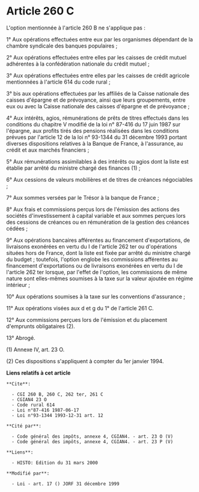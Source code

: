 # Article 260 C

L'option mentionnée à l'article 260 B ne s'applique pas :

1° Aux opérations effectuées entre eux par les organismes dépendant de la chambre syndicale des banques populaires ;

2° Aux opérations effectuées entre elles par les caisses de crédit mutuel adhérentes à la confédération nationale du crédit
mutuel ;

3° Aux opérations effectuées entre elles par les caisses de crédit agricole mentionnées à l'article 614 du code rural ;

3° bis aux opérations effectuées par les affiliés de la Caisse nationale des caisses d'épargne et de prévoyance, ainsi que
leurs groupements, entre eux ou avec la Caisse nationale des caisses d'épargne et de prévoyance ;

4° Aux intérêts, agios, rémunérations de prêts de titres effectués dans les conditions du chapitre V  modifié de la loi n°
87-416 du 17 juin 1987 sur l'épargne, aux profits tirés des pensions réalisées dans les conditions prévues par l'article 12
de la loi n° 93-1344 du 31 décembre 1993 portant diverses dispositions relatives à la Banque de France, à l'assurance, au
crédit et aux marchés financiers ;

5° Aux rémunérations assimilables à des intérêts ou agios dont la liste est établie par arrêté du ministre chargé des
finances (1) ;

6° Aux cessions de valeurs mobilières et de titres de créances négociables ;

7° Aux sommes versées par le Trésor à la banque de France ;

8° Aux frais et commissions perçus lors de l'émission des actions des sociétés d'investissement à capital variable et aux
sommes perçues lors des cessions de créances ou en rémunération de la gestion des créances cédées ;

9° Aux opérations bancaires afférentes au financement d'exportations, de livraisons exonérées en vertu du I de l'article 262
ter ou d'opérations situées hors de France, dont la liste est fixée par arrêté du ministre chargé du budget ; toutefois,
l'option englobe les commissions afférentes au financement d'exportations ou de livraisons exonérées en vertu du I de
l'article 262 ter lorsque, par l'effet de l'option, les commissions de même nature sont elles-mêmes soumises à la taxe sur la
valeur ajoutée en régime intérieur ;

10° Aux opérations soumises à la taxe sur les conventions d'assurance ;

11° Aux opérations visées aux d et g du 1° de l'article 261 C.

12° Aux commissions perçues lors de l'émission et du placement d'emprunts obligataires (2).

13° Abrogé.

(1) Annexe IV, art. 23 O.

(2) Ces dispositions s'appliquent à compter du 1er janvier 1994.

**Liens relatifs à cet article**

	**Cite**:

	  - CGI 260 B, 260 C, 262 ter, 261 C
	  - CGIAN4 23 O
	  - Code rural 614
	  - Loi n°87-416 1987-06-17
	  - Loi n°93-1344 1993-12-31 art. 12

	**Cité par**:

	  - Code général des impôts, annexe 4, CGIAN4. - art. 23 O (V)
	  - Code général des impôts, annexe 4, CGIAN4. - art. 23 P (V)

	**Liens**:

	  - HISTO: Edition du 31 mars 2000

	**Modifié par**:

	  - Loi - art. 17 () JORF 31 décembre 1999

